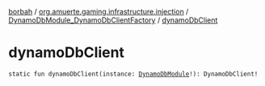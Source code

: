 [borbah](../../index.md) / [org.amuerte.gaming.infrastructure.injection](../index.md) / [DynamoDbModule_DynamoDbClientFactory](index.md) / [dynamoDbClient](./dynamo-db-client.md)

# dynamoDbClient

`static fun dynamoDbClient(instance: `[`DynamoDbModule`](../-dynamo-db-module/index.md)`!): DynamoDbClient!`
